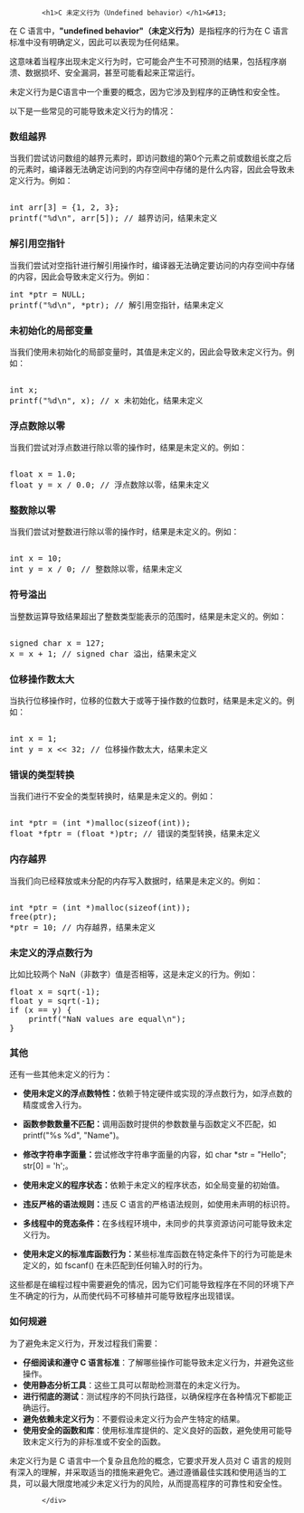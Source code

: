 <!DOCTYPE html>
<html lang="zh-CN">
<head>
<meta charset="UTF-8">
<title>C 未定义行为（Undefined behavior）</title>
</head>
<body>
<div class="article-intro" id="content">
			
			<h1>C 未定义行为（Undefined behavior）</h1>&#13;
<p>&#13;
在 C 语言中，<strong>"undefined behavior"（未定义行为）</strong>是指程序的行为在 C 语言标准中没有明确定义，因此可以表现为任何结果。</p><p>&#13;
这意味着当程序出现未定义行为时，它可能会产生不可预测的结果，包括程序崩溃、数据损坏、安全漏洞，甚至可能看起来正常运行。</p><p>&#13;
未定义行为是C语言中一个重要的概念，因为它涉及到程序的正确性和安全性。</p>&#13;
&#13;
<p>以下是一些常见的可能导致未定义行为的情况：</p>&#13;
&#13;
<h3>数组越界 </h3><p>当我们尝试访问数组的越界元素时，即访问数组的第0个元素之前或数组长度之后的元素时，编译器无法确定访问到的内存空间中存储的是什么内容，因此会导致未定义行为。例如：</p>&#13;
<pre>&#13;
int arr[3] = {1, 2, 3};&#13;
printf("%d\n", arr[5]); // 越界访问，结果未定义</pre>&#13;
<h3>解引用空指针</h3><p>当我们尝试对空指针进行解引用操作时，编译器无法确定要访问的内存空间中存储的内容，因此会导致未定义行为。例如：</p>&#13;
&#13;
<pre>int *ptr = NULL;&#13;
printf("%d\n", *ptr); // 解引用空指针，结果未定义</pre>&#13;
<h3>未初始化的局部变量</h3><p>当我们使用未初始化的局部变量时，其值是未定义的，因此会导致未定义行为。例如：</p>&#13;
<pre>&#13;
int x;&#13;
printf("%d\n", x); // x 未初始化，结果未定义</pre>&#13;
<h3>浮点数除以零</h3><p>当我们尝试对浮点数进行除以零的操作时，结果是未定义的。例如：</p>&#13;
<pre>&#13;
float x = 1.0;&#13;
float y = x / 0.0; // 浮点数除以零，结果未定义</pre>&#13;
<h3>整数除以零</h3><p>当我们尝试对整数进行除以零的操作时，结果是未定义的。例如：</p>&#13;
<pre>&#13;
int x = 10;&#13;
int y = x / 0; // 整数除以零，结果未定义</pre>&#13;
<h3>符号溢出</h3><p>当整数运算导致结果超出了整数类型能表示的范围时，结果是未定义的。例如：</p>&#13;
<pre>&#13;
signed char x = 127;&#13;
x = x + 1; // signed char 溢出，结果未定义</pre>&#13;
<h3>位移操作数太大</h3><p>当执行位移操作时，位移的位数大于或等于操作数的位数时，结果是未定义的。例如：</p>&#13;
<pre>&#13;
int x = 1;&#13;
int y = x &lt;&lt; 32; // 位移操作数太大，结果未定义</pre>&#13;
<h3>错误的类型转换</h3><p>当我们进行不安全的类型转换时，结果是未定义的。例如：</p>&#13;
<pre>&#13;
int *ptr = (int *)malloc(sizeof(int));&#13;
float *fptr = (float *)ptr; // 错误的类型转换，结果未定义</pre>&#13;
<h3>内存越界</h3> <p>当我们向已经释放或未分配的内存写入数据时，结果是未定义的。例如：</p>&#13;
<pre>&#13;
int *ptr = (int *)malloc(sizeof(int));&#13;
free(ptr);&#13;
*ptr = 10; // 内存越界，结果未定义</pre>&#13;
<h3>未定义的浮点数行为</h3><p>比如比较两个 NaN（非数字）值是否相等，这是未定义的行为。例如：</p>&#13;
&#13;
<pre>float x = sqrt(-1);&#13;
float y = sqrt(-1);&#13;
if (x == y) {&#13;
    printf("NaN values are equal\n");&#13;
}</pre>&#13;
<h3>其他</h3><p>&#13;
还有一些其他未定义的行为：</p><ul><li>&#13;
<p><strong>使用未定义的浮点数特性：</strong>依赖于特定硬件或实现的浮点数行为，如浮点数的精度或舍入行为。</p>&#13;
</li><li>&#13;
<p><strong>函数参数数量不匹配：</strong>调用函数时提供的参数数量与函数定义不匹配，如 <span class="marked">printf("%s %d", "Name")</span>。</p>&#13;
</li><li>&#13;
<p><strong>修改字符串字面量：</strong>尝试修改字符串字面量的内容，如 <span class="marked">char *str = "Hello"; str[0] = 'h';</span>。</p>&#13;
</li><li><p>&#13;
<strong>使用未定义的程序状态：</strong>依赖于未定义的程序状态，如全局变量的初始值。</p>&#13;
</li><li><p>&#13;
<strong>违反严格的语法规则：</strong>违反 C 语言的严格语法规则，如使用未声明的标识符。</p>&#13;
</li><li><p>&#13;
<strong>多线程中的竞态条件：</strong>在多线程环境中，未同步的共享资源访问可能导致未定义行为。</p>&#13;
</li><li><p>&#13;
<strong>使用未定义的标准库函数行为：</strong>某些标准库函数在特定条件下的行为可能是未定义的，如 fscanf() 在未匹配到任何输入时的行为。</p>&#13;
</li></ul><p>这些都是在编程过程中需要避免的情况，因为它们可能导致程序在不同的环境下产生不确定的行为，从而使代码不可移植并可能导致程序出现错误。</p>&#13;
<h3>&#13;
如何规避</h3>&#13;
<p>为了避免未定义行为，开发过程我们需要：</p>&#13;
<ul>&#13;
<li><strong>仔细阅读和遵守 C 语言标准</strong>：了解哪些操作可能导致未定义行为，并避免这些操作。</li>&#13;
<li><strong>使用静态分析工具</strong>：这些工具可以帮助检测潜在的未定义行为。</li>&#13;
<li><strong>进行彻底的测试</strong>：测试程序的不同执行路径，以确保程序在各种情况下都能正确运行。</li>&#13;
<li><strong>避免依赖未定义行为</strong>：不要假设未定义行为会产生特定的结果。</li>&#13;
<li><strong>使用安全的函数和库</strong>：使用标准库提供的、定义良好的函数，避免使用可能导致未定义行为的非标准或不安全的函数。</li>&#13;
</ul>&#13;
<p>未定义行为是 C 语言中一个复杂且危险的概念，它要求开发人员对 C 语言的规则有深入的理解，并采取适当的措施来避免它。通过遵循最佳实践和使用适当的工具，可以最大限度地减少未定义行为的风险，从而提高程序的可靠性和安全性。</p>			<!-- 其他扩展 -->
						
			</div>
			
		
</body>
</html>